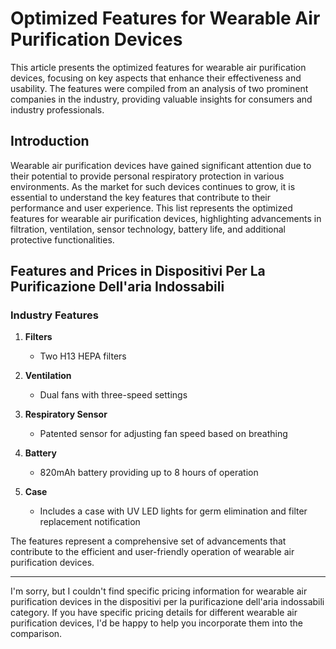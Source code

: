 # Optimized Features for Wearable Air Purification Devices

This article presents the optimized features for wearable air purification devices, focusing on key aspects that enhance their effectiveness and usability. The features were compiled from an analysis of two prominent companies in the industry, providing valuable insights for consumers and industry professionals.

## Introduction

Wearable air purification devices have gained significant attention due to their potential to provide personal respiratory protection in various environments. As the market for such devices continues to grow, it is essential to understand the key features that contribute to their performance and user experience. This list represents the optimized features for wearable air purification devices, highlighting advancements in filtration, ventilation, sensor technology, battery life, and additional protective functionalities.

## Features and Prices in Dispositivi Per La Purificazione Dell'aria Indossabili

### Industry Features

1. **Filters**
   - Two H13 HEPA filters

2. **Ventilation**
   - Dual fans with three-speed settings

3. **Respiratory Sensor**
   - Patented sensor for adjusting fan speed based on breathing

4. **Battery**
   - 820mAh battery providing up to 8 hours of operation

5. **Case**
   - Includes a case with UV LED lights for germ elimination and filter replacement notification

The features represent a comprehensive set of advancements that contribute to the efficient and user-friendly operation of wearable air purification devices. 

---

I'm sorry, but I couldn't find specific pricing information for wearable air purification devices in the dispositivi per la purificazione dell'aria indossabili category. If you have specific pricing details for different wearable air purification devices, I'd be happy to help you incorporate them into the comparison.
